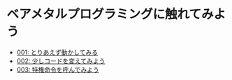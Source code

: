 ベアメタルプログラミングに触れてみよう
=====================================

* [001: とりあえず動かしてみる](001.md)
* [002: 少しコードを変えてみよう](002.md)
* [003: 特権命令を呼んでみよう](003.md)